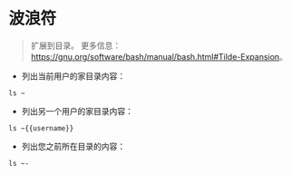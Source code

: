 # 波浪符

> 扩展到目录。
> 更多信息：<https://gnu.org/software/bash/manual/bash.html#Tilde-Expansion>。

- 列出当前用户的家目录内容：

`ls ~`

- 列出另一个用户的家目录内容：

`ls ~{{username}}`

- 列出您之前所在目录的内容：

`ls ~-`